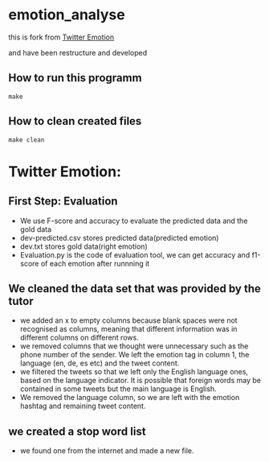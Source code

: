 # emotion_analyse

this is fork from [Twitter Emotion](https://github.com/cnnjqzr/NLP_Lab)

and have been restructure and developed


## How to run this programm

`make`

## How to clean created files

`make clean`


# Twitter Emotion:
## First Step: Evaluation
- We use F-score and accuracy to evaluate the predicted data and the gold data
- dev-predicted.csv stores predicted data(predicted emotion)
- dev.txt stores gold data(right emotion)
- Evaluation.py is the code of evaluation tool, we can get accuracy and f1-score of each emotion after runnning it

## We cleaned the data set that was provided by the tutor
- we added an x to empty columns because blank spaces were not recognised as columns, meaning that different information was in different columns on different rows.
- we removed columns that we thought were unnecessary such as the phone number of the sender. We left the emotion tag in column 1, the language (en, de, es etc) and the tweet content.
- we filtered the tweets so that we left only the English language ones, based on the language indicator. It is possible that foreign words may be contained in some tweets but the main language is English.
- We removed the language column, so we are left with the emotion hashtag and remaining tweet content.

## we created a stop word list
- we found one from the internet and made a new file.
